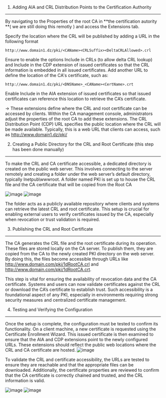 1. Adding AIA and CRL Distribution Points to the Certification Authority
___________________________
By navigating to the Properties of the root CA in **the certification autority **( we are still doing this remotly ) and access the Extensions tab.

Specify the location where the CRL will be published by adding a URL in the following format
    
    http://www.domain1.dz/pki/<CAName><CRLSuffix><DeltaCRLAllowed>.crl
    
Ensure to enable the options Include in CRLs (to allow delta CRL lookup) and Include in the CDP extension of issued certificates so that the CRL information is embedded in all issued certificates.
Add another URL to define the location of the CA's certificate, such as:

    http://www.domain1.dz/pki/<DNSName>_<CAName><CertName>.crt
Enable Include in the AIA extension of issued certificates so that issued certificates can reference this location to retrieve the CA’s certificate.

-> These extensions define where the CRL and root certificate can be accessed by clients. 
Within the CA management console, administrators adjust the properties of the root CA to add these extensions. 
The CRL Distribution Point (CDP) URL specifies the public location where the CRL will be made available. 
Typically, this is a web URL that clients can access, such as http://www.domain1.dz/pki/


2. Creating a Public Directory for the CRL and Root Certificate (this step has been done manually)
______________________

To make the CRL and CA certificate accessible, a dedicated directory is created on the public web server. 
This involves connecting to the server remotely and creating a folder under the web server’s default directory, 
typically Inetpub\wwwroot. A folder named PKI is set up to house the CRL file and the CA certificate that will be copied from the Root CA 

![image](https://github.com/user-attachments/assets/e6bcad57-f7c9-4f1b-ba86-c6e7129f7beb)
![image](https://github.com/user-attachments/assets/cf8657f5-4ea7-47a7-b6c7-03ba057ee4aa)

The folder acts as a publicly available repository where clients and systems can retrieve the latest CRL and root certificate.
This setup is crucial for enabling external users to verify certificates issued by the CA, especially when revocation or trust validation is required.

3. Publishing the CRL and Root Certificate
________________________

The CA generates the CRL file and the root certificate during its operation. 
These files are stored locally on the CA server. To publish them, they are copied from the CA to the newly created PKI directory on the web server. 
By doing this, the files become accessible through URLs like http://www.domain.com/pki/1dRootCA.crl and http://www.domain.com/pki/1dRootCA.crt.

This step is vital for ensuring the availability of revocation data and the CA certificate. 
Systems and users can now validate certificates against the CRL or download the CA’s certificate to establish trust. 
Such accessibility is a foundational aspect of any PKI, especially in environments requiring strong security measures and centralized certificate management.

4. Testing and Verifying the Configuration 
______________
Once the setup is complete, the configuration must be tested to confirm its functionality. 
On a client machine, a new certificate is requested using the Certificate Enrollment Wizard. 
This issued certificate is then examined to ensure that the AIA and CDP extensions point to the newly configured URLs. 
These extensions should reflect the public web locations where the CRL and CA certificate are hosted.
![image](https://github.com/user-attachments/assets/00838d74-45be-4ebe-a6c6-9b870c1946d7)

To validate the CRL and certificate accessibility, the URLs are tested to ensure they are reachable and that the appropriate files can be downloaded. 
Additionally, the certificate properties are reviewed to confirm that the CA certificate is correctly chained and trusted, and the CRL information is valid.

![image](https://github.com/user-attachments/assets/67eec272-cf82-4560-bda1-42248d9fc333)
![image](https://github.com/user-attachments/assets/7bf8cb71-ae9f-4213-913a-3ae9d0d3e178)

